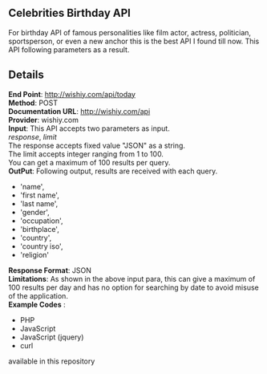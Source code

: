 ## Celebrities Birthday API

For birthday API of famous personalities like film actor, actress, politician, sportsperson, or even a new anchor this is the best API I found till now. This API following parameters as a result. 

## Details

**End Point**: http://wishiy.com/api/today  
**Method**: POST  
**Documentation URL**: http://wishiy.com/api  
**Provider**: wishiy.com  
**Input**: This API accepts two parameters as input.   
*response*, *limit*  
The response accepts fixed value "JSON" as a string.   
The limit accepts integer ranging from 1 to 100.   
You can get a maximum of 100 results per query.   
**OutPut**: Following output, results are received with each query.   

 - 'name', 
 - 'first name', 
 - 'last name',
 -  'gender',
 -  'occupation',
 - 'birthplace',
 -  'country', 
 - 'country iso', 
 - 'religion'

**Response Format**: JSON  
**Limitations**: As shown in the above input para, this can give a maximum of 100 results per day and has no option for searching by date to avoid misuse of the application.   
**Example Codes** :  

 - PHP
 - JavaScript 
 - JavaScript (jquery)
 - curl  

available in this repository 
